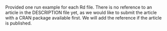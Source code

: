 Provided one run example for each Rd file. There is no reference to an article in the DESCRIPTION file yet, as we would like to submit the article with a CRAN package available first. We will add the reference if the article is published.
